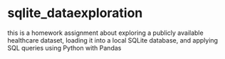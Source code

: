 # sqlite_dataexploration
this is a homework assignment about exploring a publicly available healthcare dataset, loading it into a local SQLite database, and applying SQL queries using Python with Pandas
